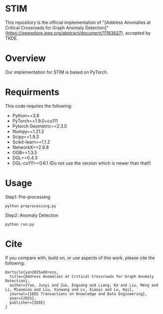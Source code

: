 # STIM

This repository is the official implementation of "[Address Anomalies at Critical Crossroads for Graph Anomaly Detection]"(https://ieeexplore.ieee.org/abstract/document/11183627), accepted by TKDE.


# Overview
Our implementation for STIM is based on PyTorch. 


# Requirments
This code requires the following:

- Python==3.8
- PyTorch==1.9.0+cu111
- Pytorch Geometric==2.3.0
- Numpy==1.21.2
- Scipy==1.9.3
- Scikit-learn==1.1.2
- NetworkX==2.8.8
- OGB==1.3.5
- DGL==0.4.3 
- DGL-cu111==0.6.1 (Do not use the version which is newer than that!)

# Usage
Step1: Pre-processing
```
python preprocessing.py
```
Step2: Anomaly Detection
```
python run.py
```
# Cite
If you compare with, build on, or use aspects of this work, please cite the following:

```
@article{yan2025address,  
  title={Address Anomalies at Critical Crossroads for Graph Anomaly Detection},  
  author={Yan, Junyi and Zuo, Enguang and Liang, Ke and Liu, Meng and Li, Miaomiao and Liu, Xinwang and Lv, Xiaoyi and Lu, Kai},  
  journal={IEEE Transactions on Knowledge and Data Engineering},  
  year={2025},  
  publisher={IEEE}  
}
```
